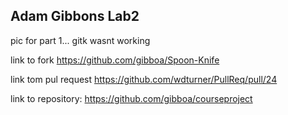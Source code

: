 ## Adam Gibbons Lab2

pic for part 1... gitk wasnt working

link to fork
https://github.com/gibboa/Spoon-Knife

link tom pul request
https://github.com/wdturner/PullReq/pull/24

link to repository:
https://github.com/gibboa/courseproject
